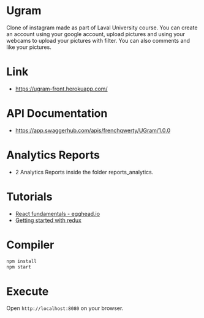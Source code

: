 # Ugram

Clone of instagram made as part of Laval University course. You can create an account using your google account, upload pictures and using your webcams to upload your pictures with filter. You can also comments and like your pictures.

# Link

* https://ugram-front.herokuapp.com/

# API Documentation
* https://app.swaggerhub.com/apis/frenchqwerty/UGram/1.0.0

# Analytics Reports
* 2 Analytics Reports inside the folder reports_analytics.

# Tutorials
* [React fundamentals - egghead.io](https://egghead.io/courses/react-fundamentals)
* [Getting started with redux](https://egghead.io/courses/getting-started-with-redux)

# Compiler

```sh
npm install
npm start
```

# Execute

Open `http://localhost:8080` on your browser.
